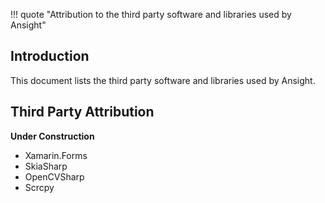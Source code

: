!!! quote "Attribution to the third party software and libraries used by Ansight"

## Introduction

This document lists the third party software and libraries used by Ansight.

## Third Party Attribution

**Under Construction**

 * Xamarin.Forms
 * SkiaSharp
 * OpenCVSharp
 * Scrcpy
